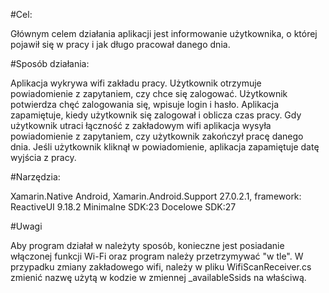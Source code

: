 #Cel:

Głównym celem działania aplikacji jest informowanie użytkownika, o której pojawił się w pracy i jak długo pracował danego dnia.

#Sposób działania:

Aplikacja wykrywa wifi zakładu pracy. Użytkownik otrzymuje powiadomienie z zapytaniem, czy chce się zalogować.
Użytkownik potwierdza chęć zalogowania się, wpisuje login i hasło.
Aplikacja zapamiętuje, kiedy użytkownik się zalogował i oblicza czas pracy.
Gdy użytkownik utraci łączność z zakładowym wifi aplikacja wysyła powiadomienie z zapytaniem, czy użytkownik zakończył pracę danego dnia.
Jeśli użytkownik kliknął w powiadomienie, aplikacja zapamiętuje datę wyjścia z pracy.

#Narzędzia:

Xamarin.Native Android, Xamarin.Android.Support 27.0.2.1, framework: ReactiveUI 9.18.2
Minimalne SDK:23
Docelowe SDK:27

#Uwagi

Aby program działał w należyty sposób, konieczne jest posiadanie włączonej funkcji Wi-Fi oraz program należy przetrzymywać "w tle".
W przypadku zmiany zakładowego wifi, należy w pliku WifiScanReceiver.cs zmienić nazwę użytą w kodzie w zmiennej _availableSsids na właściwą.